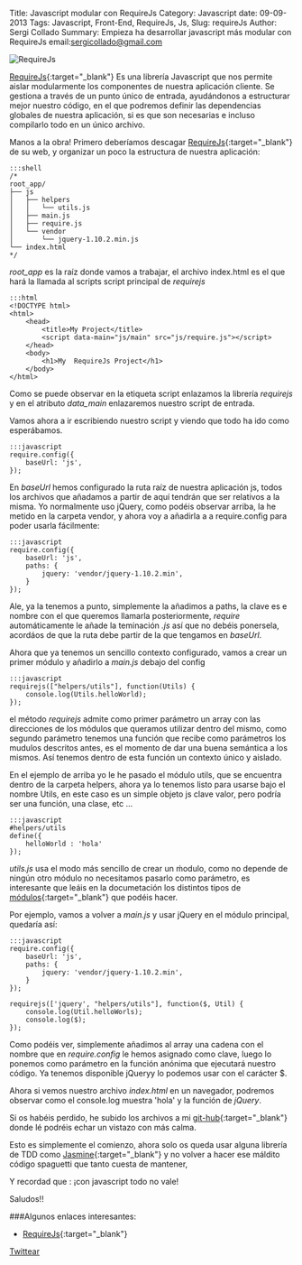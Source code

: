 Title: Javascript modular con RequireJs
Category: Javascript
date:  09-09-2013
Tags: Javascript, Front-End, RequireJs, Js,
Slug: requireJs
Author: Sergi Collado
Summary: Empieza ha desarrollar javascript más modular con RequireJs
email:sergicollado@gmail.com



![RequireJs](|filename|/images/posts/requirejs.png)

[RequireJs](http://www.requirejs.org/){:target="_blank"} Es una librería Javascript que nos permite aislar modularmente los componentes de nuestra aplicación cliente.
Se gestiona a través de un punto único de entrada, ayudándonos a estructurar mejor nuestro código, en el que podremos definir las dependencias globales de nuestra aplicación, si es que son necesarias e incluso compilarlo todo en un único archivo.

Manos a la obra!
Primero deberíamos descagar   [RequireJs](http://requirejs.org/docs/release/2.1.8/minified/require.js){:target="_blank"} de su web,
y organizar un poco la estructura de nuestra aplicación:

    :::shell
    /*
    root_app/
    ├── js
    │   ├── helpers
    │   │   └── utils.js
    │   ├── main.js
    │   ├── require.js
    │   └── vendor
    │       └── jquery-1.10.2.min.js
    └── index.html
    */

*root_app* es la raíz  donde vamos a trabajar, el archivo index.html es el que hará la llamada al scripts script principal de _requirejs_

    :::html
    <!DOCTYPE html>
    <html>
        <head>
            <title>My Project</title>
            <script data-main="js/main" src="js/require.js"></script>
        </head>
        <body>
            <h1>My  RequireJs Project</h1>
        </body>
    </html>

Como se puede observar en la etiqueta script enlazamos la librería _requirejs_ y en el atributo *data_main* enlazaremos nuestro script de entrada.

Vamos ahora a ir escribiendo nuestro script y viendo que todo ha ido como esperábamos.

    :::javascript
    require.config({
        baseUrl: 'js',
    });

En _baseUrl_ hemos configurado la ruta raíz de nuestra aplicación js, todos los archivos que añadamos a partir de aquí tendrán que ser relativos a la misma.
Yo normalmente uso jQuery, como podéis observar arriba, la he metido en la carpeta vendor, y ahora voy a añadirla a a require.config para poder usarla fácilmente:

    :::javascript
    require.config({
        baseUrl: 'js',
        paths: {
            jquery: 'vendor/jquery-1.10.2.min',
        }
    });

Ale, ya la tenemos a punto, simplemente la añadimos a paths, la clave es e nombre con el que queremos llamarla posteriormente,  *require* automáticamente le añade la teminación *.js* así que no debéis ponersela, acordáos de que la ruta debe partir de la que tengamos en *baseUrl*.

Ahora que ya tenemos un sencillo contexto configurado, vamos a crear un primer módulo y añadirlo a *main.js* debajo del config

    :::javascript
    requirejs(["helpers/utils"], function(Utils) {
        console.log(Utils.helloWorld);
    });

el método _requirejs_ admite como primer parámetro un array con las direcciones de los módulos que queramos utilizar dentro del mismo, como segundo parámetro tenemos una función que recibe como parámetros los mudulos descritos antes, es el momento de dar una buena semántica a los mismos. Así tenemos dentro de esta función un contexto único y aislado.

En el ejemplo de arriba yo le he pasado el módulo utils, que se encuentra dentro de la carpeta helpers, ahora  ya lo tenemos listo para usarse bajo el nombre Utils, en este caso es un simple objeto js clave valor, pero podría ser una función, una clase, etc ...

    :::javascript
    #helpers/utils
    define({
        helloWorld : 'hola'
    });

*utils.js* usa el modo más sencillo de crear un ḿodulo, como no depende de ningún otro módulo no necesitamos pasarlo como parámetro, es interesante que leáis en la documetación los distintos tipos de [módulos](http://requirejs.org/docs/api.html#funcmodule){:target="_blank"} que podéis hacer.

Por ejemplo, vamos a volver a *main.js* y usar jQuery en el módulo principal, quedaría así:

    :::javascript
    require.config({
        baseUrl: 'js',
        paths: {
            jquery: 'vendor/jquery-1.10.2.min',
        }
    });

    requirejs(['jquery', "helpers/utils"], function($, Util) {
        console.log(Util.helloWorls);
        console.log($);
    });

Como podéis ver, simplemente añadimos al array una cadena con el nombre que en *require.config* le hemos asignado como clave, luego lo ponemos como parámetro en la función anónima que ejecutará nuestro código. Ya tenemos disponible jQueryy lo podemos usar con el carácter $.

Ahora si vemos nuestro archivo *index.html* en un navegador, podremos observar como el console.log muestra 'hola' y la función de *jQuery*.

Si os habéis perdido, he subido los archivos a mi [git-hub](https://github.com/sergicollado/requirejs_tutorial){:target="_blank"} donde lé podréis echar un vistazo con más calma.

Esto es simplemente el comienzo, ahora solo os queda usar alguna librería de TDD como [Jasmine](http://pivotal.github.io/jasmine/){:target="_blank"} y no volver a hacer ese máldito código spaguetti que tanto cuesta de mantener,

Y recordad que :
¡con javascript todo no vale!

Saludos!!


###Algunos enlaces interesantes:
* [RequireJs](http://www.requirejs.org/){:target="_blank"}



<a href="https://twitter.com/share" class="twitter-share-button" data-url="http://sergicollado.com/requireJs.html" data-via="sergi_py" data-lang="es">Twittear</a>
<script>!function(d,s,id){var js,fjs=d.getElementsByTagName(s)[0],p=/^http:/.test(d.location)?'http':'https';if(!d.getElementById(id)){js=d.createElement(s);js.id=id;js.src=p+'://platform.twitter.com/widgets.js';fjs.parentNode.insertBefore(js,fjs);}}(document, 'script', 'twitter-wjs');</script>



